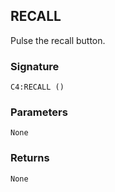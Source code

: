 ## RECALL

Pulse the recall button.


###  Signature

`C4:RECALL ()`


### Parameters

`None`


### Returns

`None
`